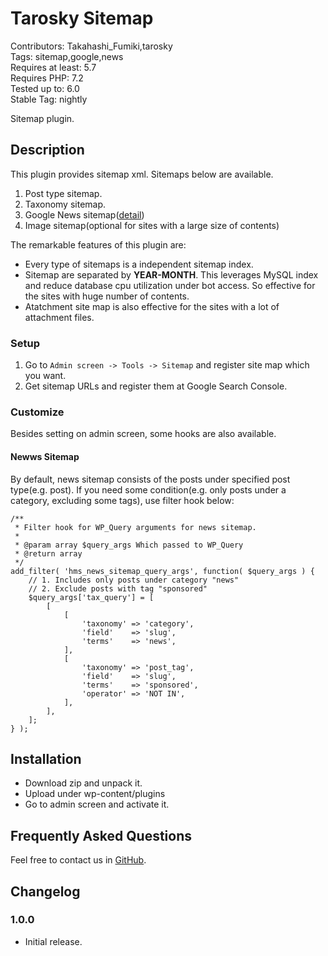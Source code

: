 # Tarosky Sitemap

Contributors: Takahashi_Fumiki,tarosky  
Tags: sitemap,google,news  
Requires at least: 5.7  
Requires PHP: 7.2  
Tested up to: 6.0  
Stable Tag: nightly

Sitemap plugin.

## Description

This plugin provides sitemap xml. Sitemaps below are available.

1. Post type sitemap.
2. Taxonomy sitemap.
3. Google News sitemap([detail](https://developers.google.com/search/docs/advanced/sitemaps/news-sitemap))
4. Image sitemap(optional for sites with a large size of contents)

The remarkable features of this plugin are:

- Every type of sitemaps is a independent sitemap index.
- Sitemap are separated by **YEAR-MONTH**. This leverages MySQL index and reduce database cpu utilization under bot access. So effective for the sites with huge number of contents.
- Atatchment site map is also effective for the sites with a lot of attachment files.

### Setup

1. Go to <code>Admin screen -> Tools -> Sitemap</code> and register site map which you want.
2. Get sitemap URLs and register them at Google Search Console.

### Customize

Besides setting on admin screen, some hooks are also available.

#### Newws Sitemap

By default, news sitemap consists of the posts under specified post type(e.g. post). If you need some condition(e.g. only posts under a category, excluding some tags), use filter hook below:

```
/**
 * Filter hook for WP_Query arguments for news sitemap.
 *
 * @param array $query_args Which passed to WP_Query
 * @return array
 */
add_filter( 'hms_news_sitemap_query_args', function( $query_args ) {
	// 1. Includes only posts under category "news"
	// 2. Exclude posts with tag "sponsored"
	$query_args['tax_query'] = [
		[
			[
				'taxonomy' => 'category',
				'field'    => 'slug',
				'terms'    => 'news',
			],
			[
				'taxonomy' => 'post_tag',
				'field'    => 'slug',
				'terms'    => 'sponsored',
				'operator' => 'NOT IN',
			],
		],
	];
} );
```

## Installation

- Download zip and unpack it.
- Upload under wp-content/plugins
- Go to admin screen and activate it.

## Frequently Asked Questions

Feel free to contact us in [GitHub](https://github.com/tarosky/tarosky-sitemap). 

## Changelog

### 1.0.0

* Initial release.
